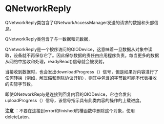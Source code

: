 # QNetworkReply

QNetworkReply类包含了QNetworkAccessManager发送的请求的数据和头部信息。

QNetworkReply类包含了与一数据和元数据，

QNetworkReply是一个按序访问的QIODevice，这意味着一旦数据从对象中读取，设备就不再保存它了。因此保存数据的责任由应用程序负责。每当更多的数据从网络中接收和处理，readyRead()信号就会被发射。

当接收到数据时，也会发出downloadProgress（）信号，但是如果对内容进行了任何转换（例如，解压缩和删除协议开销），则其中包含的字节数可能不代表接收的实际字节数。

即使QNetworkReply是连接到回复内容的QIODevice，它也会发出uploadProgress（）信号，该信号指示具有此类内容的操作的上载进度。

**注意** ：不要在连接到error和finished的槽函数中删除这个对象，使用deleteLater。